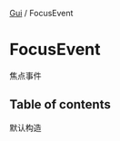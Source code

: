 [Gui](../groups/Gui.Gui.md) / FocusEvent

# FocusEvent <Badge type="tip" text="Class" /> <Score text="FocusEvent" />

焦点事件

## Table of contents

默认构造
